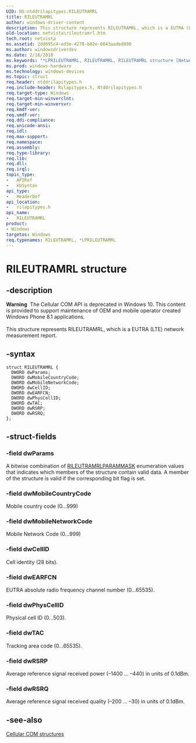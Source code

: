 ```yaml
---
UID: NS:ntddrilapitypes.RILEUTRAMRL
title: RILEUTRAMRL
author: windows-driver-content
description: This structure represents RILEUTRAMRL, which is a EUTRA (LTE) network measurement report.
old-location: netvista\rileutramrl.htm
tech.root: netvista
ms.assetid: 2dd695c4-ed3e-4278-b82e-6643aaded890
ms.author: windowsdriverdev
ms.date: 2/16/2018
ms.keywords: "*LPRILEUTRAMRL, RILEUTRAMRL, RILEUTRAMRL structure [Network Drivers Starting with Windows Vista], netvista.rileutramrl, rilapitypes/RILEUTRAMRL"
ms.prod: windows-hardware
ms.technology: windows-devices
ms.topic: struct
req.header: ntddrilapitypes.h
req.include-header: Rilapitypes.h, Ntddrilapitypes.h
req.target-type: Windows
req.target-min-winverclnt:
req.target-min-winversvr:
req.kmdf-ver:
req.umdf-ver:
req.ddi-compliance:
req.unicode-ansi:
req.idl:
req.max-support:
req.namespace:
req.assembly:
req.type-library:
req.lib:
req.dll:
req.irql:
topic_type:
-	APIRef
-	kbSyntax
api_type:
-	HeaderDef
api_location:
-	rilapitypes.h
api_name:
-	RILEUTRAMRL
product:
- Windows
targetos: Windows
req.typenames: RILEUTRAMRL, *LPRILEUTRAMRL
---
```


# RILEUTRAMRL structure


## -description


<div class="alert"><b>Warning</b>  The Cellular COM API is deprecated in Windows 10. This content is provided to support maintenance of OEM and mobile operator created Windows Phone 8.1 applications.</div><div> </div>This structure represents RILEUTRAMRL, which is a EUTRA (LTE) network measurement report.


## -syntax


```
struct RILEUTRAMRL {
  DWORD dwParams;
  DWORD dwMobileCountryCode;
  DWORD dwMobileNetworkCode;
  DWORD dwCellID;
  DWORD dwEARFCN;
  DWORD dwPhysCellID;
  DWORD dwTAC;
  DWORD dwRSRP;
  DWORD dwRSRQ;
};
```


## -struct-fields




### -field dwParams

A bitwise combination of <a href="..\rilapitypes\ne-rilapitypes-rileutramrlparammask.md">RILEUTRAMRLPARAMMASK</a> enumeration values that indicates which members of the structure contain valid data. A member of the structure is valid if the corresponding bit flag is set.


### -field dwMobileCountryCode

Mobile country code (0...999)


### -field dwMobileNetworkCode

Mobile Network Code (0...999)


### -field dwCellID

Cell identity (28 bits).


### -field dwEARFCN

EUTRA absolute radio frequency channel number (0...65535).


### -field dwPhysCellID

Physical cell ID (0...503).


### -field dwTAC

Tracking area code (0...65535).


### -field dwRSRP

Average reference signal received power (–1400 ... –440) in units of 0.1dBm.


### -field dwRSRQ

Average reference signal received quality (–200 ... –30) in units of 0.1dBm.


## -see-also

<a href="https://msdn.microsoft.com/library/windows/hardware/dn946511">Cellular COM structures</a>



 

 


